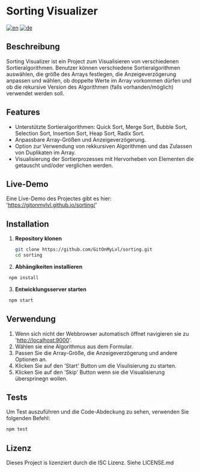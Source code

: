 # Sorting Visualizer

[![en](https://img.shields.io/badge/lang-en-red.svg)](https://github.com/GitOnMyLvl/sorting/blob/main/README.md)
[![de](https://img.shields.io/badge/lang-de-yellow.svg)](https://github.com/GitOnMyLvl/sorting/blob/main/README.de.md)

## Beschreibung

Sorting Visualizer ist ein Project zum Visualisieren von verschiedenen Sortieralgorithmen. Benutzer können verschiedene Sortieralgorithmen auswählen, die größe des Arrays festlegen, die Anzeigeverzögerung anpassen und wählen, ob doppelte Werte im Array vorkommen dürfen und ob die rekursive Version des Algorithmen (falls vorhanden/möglich) verwendet werden soll.

## Features

- Unterstützte Sortieralgorithmen: Quick Sort, Merge Sort, Bubble Sort, Selection Sort, Insertion Sort, Heap Sort, Radix Sort.
- Anpassbare Array-Größen und Anzeigeverzögerung.
- Option zur Verwendung von rekkursiven Algorithmen und das Zulassen von Duplikaten im Array.
- Visualisierung der Sortierprozesses mit Hervorheben von Elementen die getauscht und/oder verglichen werden.

## Live-Demo

Eine Live-Demo des Projectes gibt es hier:
'<https://gitonmylvl.github.io/sorting/>'

## Installation

1. **Repository klonen**

   ```bash
   git clone https://github.com/GitOnMyLvl/sorting.git
   cd sorting
   ```

2. **Abhängikeiten installieren**

  ```bash
   npm install
   ```

3. **Entwicklungsserver starten**

  ```bash
   npm start
   ```

## Verwendung

1. Wenn sich nicht der Webbrowser automatisch öffnet navigieren sie zu '<http://localhost:9000>'.
2. Wählen sie eine Algorithmus aus dem Formular.
3. Passen Sie die Array-Größe, die Anzeigeverzögerung und andere Optionen an.
4. Klicken Sie auf den 'Start' Button um die Visulisierung zu starten.
5. Klicken Sie auf den 'Skip' Button wenn sie die Visualisierung übersprinegn wollen.

## Tests

Um Test auszuführen und die Code-Abdeckung zu sehen, verwenden Sie folgenden Befehl:

```bash
npm test
```

## Lizenz

Dieses Project is lizenziert durch die ISC Lizenz. Siehe LICENSE.md
